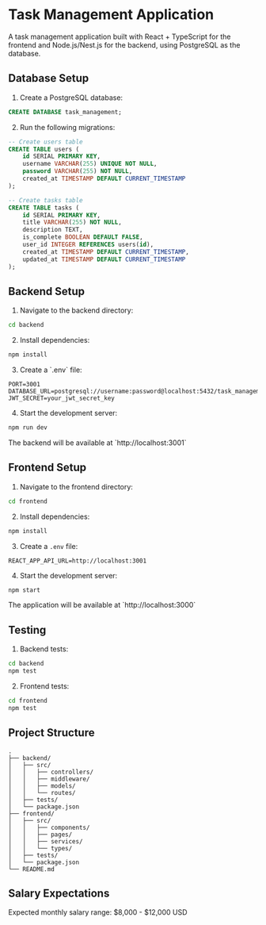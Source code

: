 # Task Management Application

A task management application built with React + TypeScript for the frontend and Node.js/Nest.js for the backend, using PostgreSQL as the database.

## Database Setup

1. Create a PostgreSQL database:
```sql
CREATE DATABASE task_management;
```

2. Run the following migrations:
```sql
-- Create users table
CREATE TABLE users (
    id SERIAL PRIMARY KEY,
    username VARCHAR(255) UNIQUE NOT NULL,
    password VARCHAR(255) NOT NULL,
    created_at TIMESTAMP DEFAULT CURRENT_TIMESTAMP
);

-- Create tasks table
CREATE TABLE tasks (
    id SERIAL PRIMARY KEY,
    title VARCHAR(255) NOT NULL,
    description TEXT,
    is_complete BOOLEAN DEFAULT FALSE,
    user_id INTEGER REFERENCES users(id),
    created_at TIMESTAMP DEFAULT CURRENT_TIMESTAMP,
    updated_at TIMESTAMP DEFAULT CURRENT_TIMESTAMP
);
```

## Backend Setup

1. Navigate to the backend directory:
```bash
cd backend
```

2. Install dependencies:
```bash
npm install
```

3. Create a \`.env\` file:
```env
PORT=3001
DATABASE_URL=postgresql://username:password@localhost:5432/task_management
JWT_SECRET=your_jwt_secret_key
```

4. Start the development server:
```bash
npm run dev
```

The backend will be available at \`http://localhost:3001\`

## Frontend Setup

1. Navigate to the frontend directory:
```bash
cd frontend
```

2. Install dependencies:
```bash
npm install
```

3. Create a `.env` file:
```env
REACT_APP_API_URL=http://localhost:3001
```

4. Start the development server:
```bash
npm start
```

The application will be available at \`http://localhost:3000\`

## Testing

1. Backend tests:
```bash
cd backend
npm test
```

2. Frontend tests:
```bash
cd frontend
npm test
```

## Project Structure

```
.
├── backend/
│   ├── src/
│   │   ├── controllers/
│   │   ├── middleware/
│   │   ├── models/
│   │   └── routes/
│   ├── tests/
│   └── package.json
├── frontend/
│   ├── src/
│   │   ├── components/
│   │   ├── pages/
│   │   ├── services/
│   │   └── types/
│   ├── tests/
│   └── package.json
└── README.md
```

## Salary Expectations

Expected monthly salary range: $8,000 - $12,000 USD
